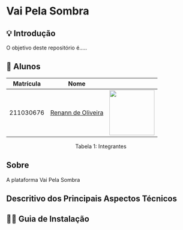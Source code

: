# Vai Pela Sombra

## 💡 Introdução

O objetivo deste repositório é.....


## 👥 Alunos

<center>

| Matrícula   | Nome                                       |                                                                                          |
|-------------|--------------------------------------------|------------------------------------------------------------------------------------------|
| 211030676   | [Renann de Oliveira](https://github.com/renannOgomes) | <img src="https://github.com/renannOgomes.png" width="120px">                           |


Tabela 1: Integrantes
</center>

## Sobre

A plataforma Vai Pela Sombra

## Descritivo dos Principais Aspectos Técnicos

## 👨‍💻 Guia de Instalação

